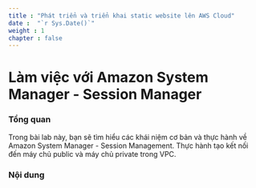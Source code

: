 ```yaml
---
title : "Phát triển và triển khai static website lên AWS Cloud"
date :  "`r Sys.Date()`" 
weight : 1 
chapter : false
---
```

# Làm việc với Amazon System Manager - Session Manager

### Tổng quan

 Trong bài lab này, bạn sẽ tìm hiểu các khái niệm cơ bản và thực hành về Amazon System Manager - Session Management. Thực hành tạo kết nối đến máy chủ public và máy chủ private trong VPC.


### Nội dung

